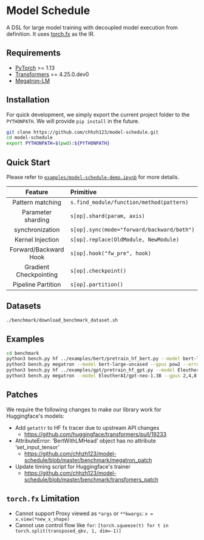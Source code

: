 # Model Schedule

A DSL for large model training with decoupled model execution from definition. It uses [torch.fx](https://pytorch.org/docs/stable/fx.html) as the IR.


## Requirements
* [PyTorch](https://pytorch.org/) >= 1.13
* [Transformers](https://github.com/huggingface/transformers) == 4.25.0.dev0
* [Megatron-LM](https://github.com/NVIDIA/Megatron-LM)


## Installation
For quick development, we simply export the current project folder to the `PYTHONPATH`. We will provide `pip install` in the future.

```bash
git clone https://github.com/chhzh123/model-schedule.git
cd model-schedule
export PYTHONPATH=$(pwd):${PYTHONPATH}
```


## Quick Start
Please refer to [`examples/model-schedule-demo.ipynb`](examples/model-schedule-demo.ipynb) for more details.

| Feature | Primitive |
| :--: | :-- |
| Pattern matching | `s.find_module/function/method(pattern)` |
| Parameter sharding | `s[op].shard(param, axis)` |
| synchronization | `s[op].sync(mode="forward/backward/both")` |
| Kernel Injection | `s[op].replace(OldModule, NewModule)` |
| Forward/Backward Hook | `s[op].hook("fw_pre", hook)` |
| Gradient Checkpointing | `s[op].checkpoint()` |
| Pipeline Partition | `s[op].partition()` |


## Datasets
```bash
./benchmark/download_benchmark_dataset.sh
```


## Examples
```bash
cd benchmark
python3 bench.py hf ../examples/bert/pretrain_hf_bert.py --model bert-large-uncased --gpus pow2 --error-stop --disable-flash-attn
python3 bench.py megatron --model bert-large-uncased --gpus pow2 --error-stop
python3 bench.py hf ../examples/gpt/pretrain_hf_gpt.py --model EleutherAI/gpt-neo-1.3B --gpus 2,4,8 --seq-len 1024 --batch-size "n//2" --error-stop --disable-flash-attn
python3 bench.py megatron --model EleutherAI/gpt-neo-1.3B --gpus 2,4,8 --seq-len 1024 --batch-size "n//2" --error-stop --disable-fuse-kernels
```


## Patches
We require the following changes to make our library work for Huggingface's models:
* Add `getattr` to HF fx tracer due to upstream API changes
    * https://github.com/huggingface/transformers/pull/19233
* AttributeError: ‘BertWithLMHead’ object has no attribute ‘set_input_tensor’
    * https://github.com/chhzh123/model-schedule/blob/master/benchmark/megatron_patch
* Update timing script for Huggingface's trainer
    * https://github.com/chhzh123/model-schedule/blob/master/benchmark/transfomers_patch


## `torch.fx` Limitation
* Cannot support Proxy viewed as `*args` or `**kwargs`: `x = x.view(*new_x_shape)`
* Cannot use control flow like `for`: `[torch.squeeze(t) for t in torch.split(transposed_qkv, 1, dim=-1)]`
